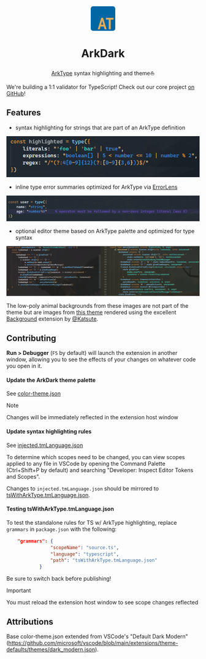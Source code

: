 <div align="center">
  <img src="/ark/dark/icon.png" height="64px" />
  <h1>ArkDark</h1>
</div>
<div align="center">

[ArkType](https://arktype.io) syntax highlighting and theme⛵

</div>

We're building a 1:1 validator for TypeScript! Check out our core project [on GitHub](https://github.com/arktypeio/arktype)!

## Features

- syntax highlighting for strings that are part of an ArkType definition

![syntax highlighting](/ark/dark/highlighting.png)

- inline type error summaries optimized for ArkType via [ErrorLens](https://github.com/usernamehw/vscode-error-lens)

![errorLens](/ark/dark/errorLens.png)

- optional editor theme based on ArkType palette and optimized for type syntax

![theme](/ark/dark/theme.png)

The low-poly animal backgrounds from these images are not part of the theme but are images from [this theme](https://apps.microsoft.com/detail/9pbdb440swlc?hl=en-tc&gl=TC) rendered using the excellent [Background](https://github.com/KatsuteDev/Background) extension by [@Katsute](https://github.com/Katsute).

## Contributing

**Run > Debugger** (`F5` by default) will launch the extension in another window, allowing you to see the effects of your changes on whatever code you open in it.

#### Update the ArkDark theme palette

See [color-theme.json](/ark/dark/color-theme.json)

> [!NOTE]  
> Changes will be immediately reflected in the extension host window

#### Update syntax highlighting rules

See [injected.tmLanguage.json](/ark/dark/injected.tmLanguage.json)

To determine which scopes need to be changed, you can view scopes applied to any file in VSCode by opening the Command Palette (Ctrl+Shift+P by default) and searching "Developer: Inspect Editor Tokens and Scopes".

Changes to `injected.tmLanguage.json` should be mirrored to [tsWithArkType.tmLanguage.json](./tsWithArkType.tmLanguage.json).

#### Testing tsWithArkType.tmLanguage.json

To test the standalone rules for TS w/ ArkType highlighting, replace `grammars` in `package.json` with the following:

```json
	"grammars": {
				"scopeName": "source.ts",
				"language": "typescript",
				"path": "tsWithArkType.tmLanguage.json"
			}
```

Be sure to switch back before publishing!

> [!IMPORTANT]  
> You must reload the extension host window to see scope changes reflected

## Attributions

Base color-theme.json extended from VSCode's "Default Dark Modern" (https://github.com/microsoft/vscode/blob/main/extensions/theme-defaults/themes/dark_modern.json).
